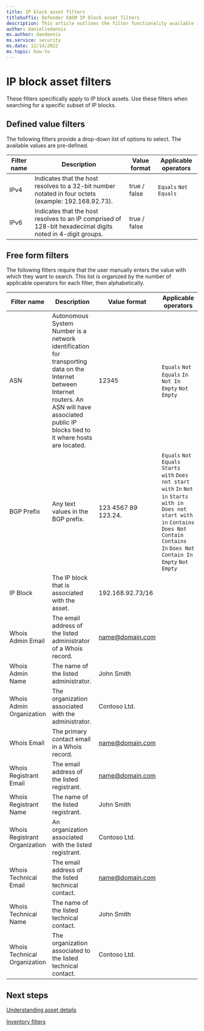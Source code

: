 ```yaml
---
title: IP block asset filters
titleSuffix: Defender EASM IP block asset filters 
description: This article outlines the filter functionality available in Microsoft Defender External Attack Surface Management for IP block assets specifically, including operators and applicable field values.
author: danielledennis
ms.author: dandennis
ms.service: security
ms.date: 12/14/2022
ms.topic: how-to
---
```


# IP block asset filters 

These filters specifically apply to IP block assets. Use these filters when searching for a specific subset of IP blocks.  


## Defined value filters

The following filters provide a drop-down list of options to select. The available values are pre-defined. 

|       Filter name  |     Description                                                                                                         |     Value format  |     Applicable operators  |
|--------------------|-------------------------------------------------------------------------------------------------------------------------|-------------------|---------------------------|
|     IPv4           |   Indicates that the host resolves to a 32-bit number notated in four octets (example: 192.168.92.73).                      |   true / false    |   `Equals` `Not Equals`      |
|     IPv6           |   Indicates that the host resolves to an IP comprised of 128-bit hexadecimal digits noted in 4-digit groups.   |   true / false    |                           |


 

## Free form filters  

The following filters require that the user manually enters the value with which they want to search.  This list is organized by the number of applicable operators for each filter, then alphabetically.  

|       Filter name                  |     Description                                                                                                                                                                                          |     Value format      |     Applicable operators                                                                                                                                                                    |
|------------------------------------|----------------------------------------------------------------------------------------------------------------------------------------------------------------------------------------------------------|-----------------------|---------------------------------------------------------------------------------------------------------------------------------------------------------------------------------------------|
|     ASN                            |   Autonomous System Number is a network identification for transporting data on the Internet between Internet routers. An ASN will have associated public IP blocks tied to it where hosts are located.  |   12345               |   `Equals` `Not Equals` `In` `Not In` `Empty` `Not Empty`                                                                                                                                          |
|     BGP Prefix                     |   Any text values in the BGP prefix.                                                                                                                                                                     |   123 4567 89 123.24.            |   `Equals` `Not Equals` `Starts with` `Does not start with` `In` `Not in` `Starts with in` `Does not start with in` `Contains` `Does Not Contain` `Contains In` `Does Not Contain In` `Empty` `Not Empty`  |
|     IP Block                       |   The IP block that is associated with the asset.                                                                                                                                                        |   192.168.92.73/16    |                                                                                                                                                                                             |
|     Whois Admin Email              |   The email address of the listed administrator of a Whois record.                                                                                                                                       |   name@domain.com     |                                                                                                                                                                                             |
|     Whois Admin Name               |   The name of the listed administrator.                                                                                                                                                                  |   John Smith          |                                                                                                                                                                                             |
|     Whois Admin Organization       |   The organization associated with the administrator.                                                                                                                                                    |   Contoso Ltd.        |                                                                                                                                                                                             |
|     Whois Email                    |   The primary contact email in a Whois record.                                                                                                                                                           |   name@domain.com     |                                                                                                                                                                                             |
|     Whois Registrant Email         |   The email address of the listed registrant.                                                                                                                                                            |   name@domain.com     |                                                                                                                                                                                             |
|     Whois Registrant Name          |   The name of the listed registrant.                                                                                                                                                                     |   John Smith          |                                                                                                                                                                                             |
|     Whois Registrant Organization  |   An organization associated with the listed registrant.                                                                                                                                                 |   Contoso Ltd.        |                                                                                                                                                                                             |
|     Whois Technical Email          |   The email address of the listed technical contact.                                                                                                                                                     |   name@domain.com     |                                                                                                                                                                                             |
|     Whois Technical Name           |   The name of the listed technical contact.                                                                                                                                                              |   John Smith          |                                                                                                                                                                                             |
|     Whois Technical Organization   |   The organization associated to the listed technical contact.                                                                                                                                           |   Contoso Ltd.        |                                                                                                                                                                                             |



## Next steps 
[Understanding asset details](understanding-asset-details.md)

[Inventory filters](inventory-filters.md) 
